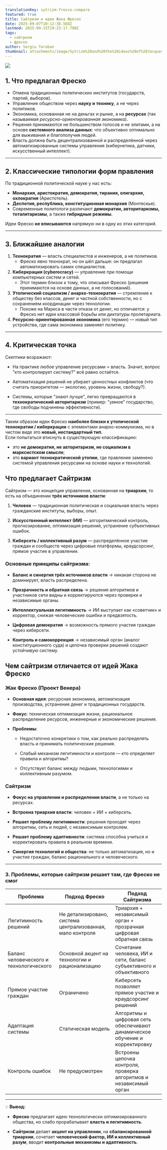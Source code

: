 ```yaml
---
translationKey: sytrizm-fresco-compare
featured: true
title: Сайтризм и идеи Жака Фреско
date: 2025-09-07T10:12:38.568Z
lastmod: 2025-09-15T19:23:17.790Z
tags:
  - сайтризм
  - фреско
author: Sergiu Taraban
thumbnail: attachments/image/Sytrizm%20and%20the%20ideas%20of%20Jacques%20Fresco-1757674501100.jpeg
---
```

![](attachments/image/Sytrizm%20and%20the%20ideas%20of%20Jacques%20Fresco-1757674501100.jpeg)

## 1. Что предлагал Фреско

* Отмена традиционных политических институтов (государств, партий, выборов).
* Управление обществом через **науку и технику**, а не через политиков.
* Экономика, основанная не на деньгах и рынке, а на **ресурсах** (так называемая *ресурсно-ориентированная экономика*).
* Решения принимаются не большинством голосов и не элитами, а на основе **системного анализа данных**: что объективно оптимально для выживания и благополучия людей.
* Власть должна быть децентрализованной и распределённой через автоматизированные системы управления (кибернетика, датчики, искусственный интеллект).

***

## 2. Классические типологии форм правления

По традиционной политической науке у нас есть:

* **Монархия, аристократия, демократия, тирания, олигархия, охлократия** (Аристотель).
* **Деспотия, республика, конституционная монархия** (Монтескье).
* Современные политологи различают **демократии, авторитаризмы, тоталитаризмы**, а также **гибридные режимы**.

Идеи Фреско **не вписываются** напрямую ни в одну из этих категорий.

***

## 3. Ближайшие аналогии

1. **Технократия** — власть специалистов и инженеров, а не политиков.
   * Фреско явно технократ, но он шёл дальше: он предлагал автоматизировать самих специалистов.
2. **Киберкрация (cyberocracy)** — управление при помощи компьютерных систем и сетей.
   * Этот термин близок к тому, что описывал Фреско (решения принимаются на основе данных, а не голосований).
3. **Утопический социализм / анархо-технократия** — стремление к обществу без классов, денег и частной собственности, но с сохранением координации через технологии.
   * Похоже на Маркса в части отказа от денег, но отличается: у Фреско нет идеи классовой борьбы или диктатуры пролетариата.
4. **Ресурсно-ориентированная экономика** (его термин) — новый тип устройства, где сама экономика заменяет политику.

***

## 4. Критическая точка

Скептики возражают:

* На практике любое управление ресурсами = власть. Значит, вопрос "кто контролирует систему?" всё равно остаётся.

* Автоматизация решений не убирает ценностных конфликтов (что считать приоритетом — экологию, уровень жизни, свободу?).

* Системы, которые "знают лучше", легко превращаются в **технократический авторитаризм** (пример: "умное" государство, где свободы подчинены эффективности).

***

Таким образом идеи Фреско **наиболее близки к утопической технократии / киберкрации** с элементами анархо-коммунизма, но в чистом виде это **новый, нестандартный тип**.\
Если попытаться втиснуть в существующую классификацию:

* это **не демократия, не авторитаризм, не социализм в марксистском смысле**;
* это **вариант технократической утопии**, где правление заменено системой управления ресурсами на основе науки и технологий.

## **Что предлагает Сайтризм**

Сайтризм — это концепция управления, основанная на **триархии**, то есть на объединении **трёх источников власти**:

1. **Человек** — традиционная политическая и социальная власть через гражданские институты, выборы, опыт.

2. **Искусственный интеллект (ИИ)** — алгоритмический контроль, прогнозирование, оптимизация решений, устранение субъективных ошибок.

3. **Киберсеть / коллективный разум** — распределённое участие граждан и сообществ через цифровые платформы, краудсорсинг, прямое участие в управлении.

### Основные принципы сайтризма:

* **Баланс и синергия трёх источников власти** → никакая сторона не доминирует, власть распределена.

* **Прозрачность и обратная связь** → решения алгоритмов и участников сети видны и корректируются через проверки и независимые органы.

* **Интеллектуальная легитимность** → ИИ выступает как «советчик» и корректор, снижая человеческие ошибки и предвзятость.

* **Цифровая демократия** → возможность прямого участия граждан через киберсети.

* **Контроль и самокоррекция** → независимый орган (аналог конституционного суда) и цепочка проверки решений создают устойчивую систему.

## **Чем сайтризм отличается от идей Жака Фреско**

### Жак Фреско (Проект Венера)

* **Основная идея**: ресурсная экономика, автоматизация производства, устранение денег и традиционных государств.

* **Фокус**: техническая оптимизация жизни, рациональное распределение ресурсов, инженерные и экономические решения.

* **Проблемы**:

  * Недостаточно конкретики о том, как реально распределять власть и принимать политические решения.

  * Слабый механизм легитимности и контроля — кто определяет правила и алгоритмы?

  * Отсутствует баланс между людьми, технологиями и коллективным разумом.

### Сайтризм

* **Фокус на управлении и распределении власти**, а не только на ресурсах.

* **Встроена триархия власти**: человек + ИИ + киберсеть.

* **Решает проблему легитимности**: решения проходят через алгоритмы, сеть и людей, с независимым контролем.

* **Решает проблему адаптивности**: система способна учиться и корректировать правила в реальном времени.

* **Синергия технологий и общества**: не только автоматизация, но и участие граждан, баланс рационального и человеческого.

***

### 3. **Проблемы, которые сайтризм решает там, где Фреско не смог**

| Проблема                                | Подход Фреско                                              | Подход Сайтризма                                                             |
| --------------------------------------- | ---------------------------------------------------------- | ---------------------------------------------------------------------------- |
| Легитимность решений                    | Не детализировано, система централизованная, мало контроля | Триархия + независимый орган + прозрачная цифровая обратная связь            |
| Баланс человеческого и технологического | Основной акцент на технологии и рационализацию             | Сочетание человека, ИИ и сети, баланс субъективного и объективного           |
| Прямое участие граждан                  | Ограничено                                                 | Киберсеть позволяет прямое участие и краудсорсинг решений                    |
| Адаптация системы                       | Статическая модель                                         | Алгоритмы и цифровая сеть обеспечивают динамическое обучение и корректировку |
| Контроль ошибок                         | Не предусмотрен                                            | Встроены цепочка контроля, проверка алгоритмов и независимый орган           |

***

💡 **Вывод:**

* **Фреско** предлагает идею технологически оптимизированного общества, но слабо прорабатывает **власть и легитимность**.

* **Сайтризм** делает **акцент на управлении**, на **сбалансированной триархии**, сочетает **человеческий фактор, ИИ и коллективный разум**, вводит **контрольные механизмы и адаптивность**.
